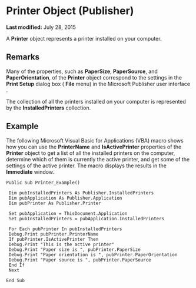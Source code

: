 
# Printer Object (Publisher)

 **Last modified:** July 28, 2015

A  **Printer** object represents a printer installed on your computer.

## Remarks

Many of the properties, such as  **PaperSize**,  **PaperSource**, and  **PaperOrientation**, of the  **Printer** object correspond to the settings in the **Print Setup** dialog box ( **File** menu) in the Microsoft Publisher user interface .

The collection of all the printers installed on your computer is represented by the  **InstalledPrinters** collection.


## Example

The following Microsoft Visual Basic for Applications (VBA) macro shows how you can use the  **PrinterName** and **IsActivePrinter** properties of the **Printer** object to get a list of all the installed printers on the computer, determine which of them is currently the active printer, and get some of the settings of the active printer. The macro displays the results in the **Immediate** window.


```
Public Sub Printer_Example() 
 
 Dim pubInstalledPrinters As Publisher.InstalledPrinters 
 Dim pubApplication As Publisher.Application 
 Dim pubPrinter As Publisher.Printer 
 
 Set pubApplication = ThisDocument.Application 
 Set pubInstalledPrinters = pubApplication.InstalledPrinters 
 
 For Each pubPrinter In pubInstalledPrinters 
 Debug.Print pubPrinter.PrinterName 
 If pubPrinter.IsActivePrinter Then 
 Debug.Print "This is the active printer" 
 Debug.Print "Paper size is ", pubPrinter.PaperSize 
 Debug.Print "Paper orientation is ", pubPrinter.PaperOrientation 
 Debug.Print "Paper source is ", pubPrinter.PaperSource 
 End If 
 Next 
 
End Sub
```

